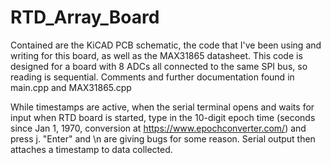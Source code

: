 # RTD_Array_Board
Contained are the KiCAD PCB schematic, the code that I've been using and writing for this board, as well as the MAX31865 datasheet.
This code is designed for a board with 8 ADCs all connected to the same SPI bus, so reading is sequential.
Comments and further documentation found in main.cpp and MAX31865.cpp

While timestamps are active, when the serial terminal opens and waits for input when RTD board is started, type in the 10-digit epoch time (seconds since Jan 1, 1970, conversion at https://www.epochconverter.com/) and press j. "Enter" and \n are giving bugs for some reason. Serial output then attaches a timestamp to data collected.
